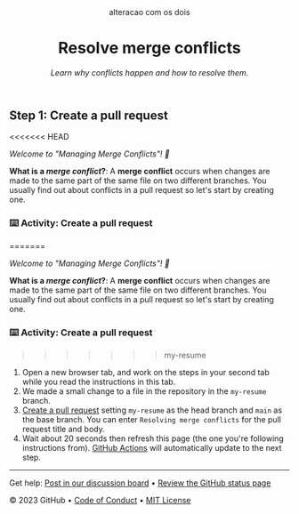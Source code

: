 <header>
alteracao com os dois
<!--
  <<< Author notes: Course header >>>
  Include a 1280×640 image, course title in sentence case, and a concise description in emphasis.
  In your repository settings: enable template repository, add your 1280×640 social image, auto delete head branches.
  Add your open source license, GitHub uses MIT license.
-->

# Resolve merge conflicts

_Learn why conflicts happen and how to resolve them._

</header>

<!--
  <<< Author notes: Step 1 >>>
  Choose 3-5 steps for your course.
  The first step is always the hardest, so pick something easy!
  Link to docs.github.com for further explanations.
  Encourage users to open new tabs for steps!
-->

## Step 1: Create a pull request
<<<<<<< HEAD

_Welcome to "Managing Merge Conflicts"! :wave:_

**What is a _merge conflict_?**: A **merge conflict** occurs when changes are made to the same part of the same file on two different branches. You usually find out about conflicts in a pull request so let's start by creating one.

### :keyboard: Activity: Create a pull request

=======

_Welcome to "Managing Merge Conflicts"! :wave:_

**What is a _merge conflict_?**: A **merge conflict** occurs when changes are made to the same part of the same file on two different branches. You usually find out about conflicts in a pull request so let's start by creating one.

### :keyboard: Activity: Create a pull request

>>>>>>> my-resume
1. Open a new browser tab, and work on the steps in your second tab while you read the instructions in this tab.
1. We made a small change to a file in the repository in the `my-resume` branch.
1. [Create a pull request](https://docs.github.com/en/pull-requests/collaborating-with-pull-requests/proposing-changes-to-your-work-with-pull-requests/creating-a-pull-request) setting `my-resume` as the head branch and `main` as the base branch. You can enter `Resolving merge conflicts` for the pull request title and body.
1. Wait about 20 seconds then refresh this page (the one you're following instructions from). [GitHub Actions](https://docs.github.com/en/actions) will automatically update to the next step.

<footer>

<!--
  <<< Author notes: Footer >>>
  Add a link to get support, GitHub status page, code of conduct, license link.
-->

---

Get help: [Post in our discussion board](https://github.com/orgs/skills/discussions/categories/resolve-merge-conflicts) &bull; [Review the GitHub status page](https://www.githubstatus.com/)

&copy; 2023 GitHub &bull; [Code of Conduct](https://www.contributor-covenant.org/version/2/1/code_of_conduct/code_of_conduct.md) &bull; [MIT License](https://gh.io/mit)

</footer>
